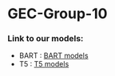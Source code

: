 # GEC-Group-10

### Link to our models:

- BART : [BART models](https://drive.google.com/drive/folders/1vZfJTv3sV39fP-Eji_7R90Mhl84m0oCb?usp=sharing)
- T5 : [T5 models](https://drive.google.com/drive/folders/10HVdI4ALDAeffMDD3D0fiR2eaUzSWkmS?usp=sharing)
